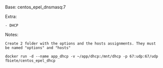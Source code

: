 Base: centos_epel_dnsmasq:7

Extra:

    - DHCP

Notes:

    Create 2 folder with the options and the hosts assignments. They must be named "options" and "hosts"

    docker run -d --name app_dhcp -v ~/app/dhcp:/mnt/dhcp -p 67:udp:67/udp fbiete/centos_epel_dhcp